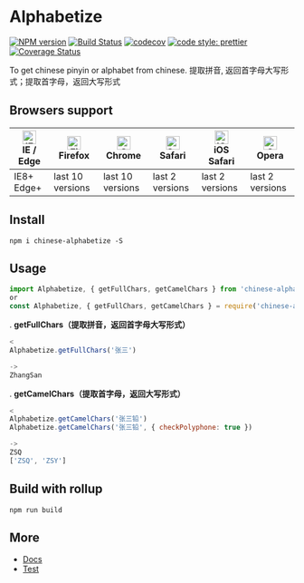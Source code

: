 # Alphabetize

[![NPM version](https://img.shields.io/npm/v/chinese-alphabetize.svg?style=flat)](https://www.npmjs.com/package/chinese-alphabetize)
[![Build Status](https://travis-ci.org/Ipxxiao/alphabetize.svg?branch=master)](https://travis-ci.org/Ipxxiao/alphabetize)
[![codecov](https://codecov.io/gh/Ipxxiao/alphabetize/branch/master/graph/badge.svg)](https://codecov.io/gh/Ipxxiao/alphabetize)
[![code style: prettier](https://img.shields.io/badge/code_style-prettier-ff69b4.svg?style=flat-square)](https://github.com/prettier/prettier)
[![Coverage Status](https://coveralls.io/repos/github/Ipxxiao/alphabetize/badge.svg?branch=master)](https://coveralls.io/github/Ipxxiao/alphabetize?branch=master)

To get chinese pinyin or alphabet from chinese. 提取拼音, 返回首字母大写形式；提取首字母，返回大写形式

## Browsers support

| [<img src="https://raw.githubusercontent.com/alrra/browser-logos/master/src/edge/edge_48x48.png" alt="IE / Edge" width="24px" height="24px" />](http://godban.github.io/browsers-support-badges/)</br>IE / Edge | [<img src="https://raw.githubusercontent.com/alrra/browser-logos/master/src/firefox/firefox_48x48.png" alt="Firefox" width="24px" height="24px" />](http://godban.github.io/browsers-support-badges/)</br>Firefox | [<img src="https://raw.githubusercontent.com/alrra/browser-logos/master/src/chrome/chrome_48x48.png" alt="Chrome" width="24px" height="24px" />](http://godban.github.io/browsers-support-badges/)</br>Chrome | [<img src="https://raw.githubusercontent.com/alrra/browser-logos/master/src/safari/safari_48x48.png" alt="Safari" width="24px" height="24px" />](http://godban.github.io/browsers-support-badges/)</br>Safari | [<img src="https://raw.githubusercontent.com/alrra/browser-logos/master/src/safari-ios/safari-ios_48x48.png" alt="iOS Safari" width="24px" height="24px" />](http://godban.github.io/browsers-support-badges/)</br>iOS Safari | [<img src="https://raw.githubusercontent.com/alrra/browser-logos/master/src/opera/opera_48x48.png" alt="Opera" width="24px" height="24px" />](http://godban.github.io/browsers-support-badges/)</br>Opera |
| --------------------------------------------------------------------------------------------------------------------------------------------------------------------------------------------------------------- | ----------------------------------------------------------------------------------------------------------------------------------------------------------------------------------------------------------------- | ------------------------------------------------------------------------------------------------------------------------------------------------------------------------------------------------------------- | ------------------------------------------------------------------------------------------------------------------------------------------------------------------------------------------------------------- | ----------------------------------------------------------------------------------------------------------------------------------------------------------------------------------------------------------------------------- | --------------------------------------------------------------------------------------------------------------------------------------------------------------------------------------------------------- |
| IE8+ Edge+                                                                                                                                                                                                      | last 10 versions                                                                                                                                                                                                  | last 10 versions                                                                                                                                                                                              | last 2 versions                                                                                                                                                                                               | last 2 versions                                                                                                                                                                                                               | last 2 versions                                                                                                                                                                                           |

## Install

``` base
npm i chinese-alphabetize -S
```

## Usage

``` javascript
import Alphabetize, { getFullChars, getCamelChars } from 'chinese-alphabetize'
or
const Alphabetize, { getFullChars, getCamelChars } = require('chinese-alphabetize')
```


. **getFullChars（提取拼音，返回首字母大写形式）**
``` javascript
<
Alphabetize.getFullChars('张三')

->
ZhangSan
```

. **getCamelChars（提取首字母，返回大写形式）**
``` javascript
<
Alphabetize.getCamelChars('张三铅')
Alphabetize.getCamelChars('张三铅', { checkPolyphone: true })

->
ZSQ
['ZSQ', 'ZSY']
```

## Build with rollup

``` base
npm run build
```

## More
- [Docs](https://github.com/Ipxxiao/alphabetize/tree/master/docs)
- [Test](https://github.com/Ipxxiao/alphabetize/blob/master/__tests__/index.spec.ts)